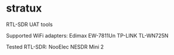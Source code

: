# stratux
RTL-SDR UAT tools



Supported WiFi adapters:
	Edimax EW-7811Un
	TP-LINK TL-WN725N

Tested RTL-SDR:
	NooElec NESDR Mini 2